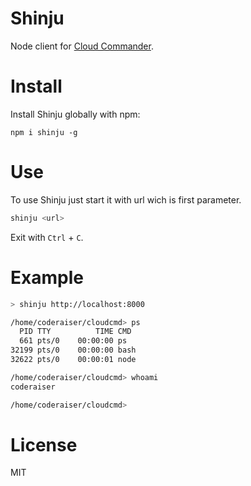 # Shinju


Node client for [Cloud Commander](http://cloudcmd.io).

# Install

Install Shinju globally with npm:

```
npm i shinju -g
```

# Use
To use Shinju just start it with url wich is first parameter.

```sh
shinju <url>
```
Exit with `Ctrl` + `C`.

# Example

```sh
> shinju http://localhost:8000

/home/coderaiser/cloudcmd> ps
  PID TTY          TIME CMD
  661 pts/0    00:00:00 ps
32199 pts/0    00:00:00 bash
32622 pts/0    00:00:01 node

/home/coderaiser/cloudcmd> whoami
coderaiser

/home/coderaiser/cloudcmd>

```

# License

MIT
